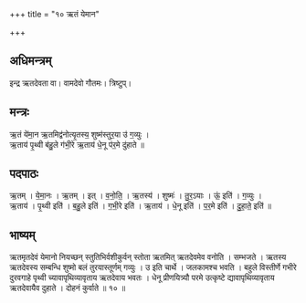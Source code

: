 +++
title = "१० ऋतं येमान"

+++
## अधिमन्त्रम्
इन्द्र ऋतदेवता वा। वामदेवो गौतमः। त्रिष्टुप्।

## मन्त्रः
ऋ॒तं ये॑मा॒न ऋ॒तमिद्व॑नोत्यृ॒तस्य॒ शुष्म॑स्तुर॒या उ॑ ग॒व्युः ।  
ऋ॒ताय॑ पृ॒थ्वी ब॑हु॒ले ग॑भी॒रे ऋ॒ताय॑ धे॒नू प॑र॒मे दु॑हाते ॥

## पदपाठः
ऋ॒तम् । ये॒मा॒नः । ऋ॒तम् । इत् । व॒नो॒ति॒ । ऋ॒तस्य॑ । शुष्मः॑ । तु॒र॒ऽयाः । ऊं॒ इति॑ । ग॒व्युः ।  
ऋ॒ताय॑ । पृ॒थ्वी इति॑ । ब॒हु॒ले इति॑ । ग॒भी॒रे इति॑ । ऋ॒ताय॑ । धे॒नू इति॑ । प॒र॒मे इति॑ । दु॒हा॒ते॒ इति॑ ॥

## भाष्यम्
ऋतमृतदेवं येमानो नियच्छन् स्तुतिभिर्वशीकुर्वन् स्तोता ऋतमित् ऋतदेवमेव वनोति । सम्भजते । ऋतस्य ऋतदेवस्य सम्बन्धि शुष्मो बलं तुरयास्तूर्णम् गव्युः । उ इति चार्थे । जलकामश्च भवति । बहुले विस्तीर्णे गभीरे दुरवगाहे पृथ्वी च्यावापृथिव्यावृताय ऋतदेवाय भवतः । धेनू प्रीणयित्र्यौ परमे उत्कृष्टे द्यावापृथिव्यावृताय ऋतदेवायैव दुहाते । दोहनं कुर्वाते ॥ १० ॥